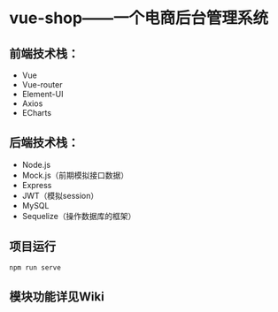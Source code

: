 # vue-shop——一个电商后台管理系统

## 前端技术栈：
- Vue
- Vue-router
- Element-UI
- Axios
- ECharts

## 后端技术栈：
- Node.js
- Mock.js（前期模拟接口数据）
- Express
- JWT（模拟session）
- MySQL
- Sequelize（操作数据库的框架）

## 项目运行
```
npm run serve
```

## 模块功能详见Wiki